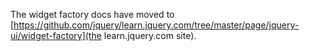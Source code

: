 The widget factory docs have moved to [https://github.com/jquery/learn.jquery.com/tree/master/page/jquery-ui/widget-factory](the learn.jquery.com site).
